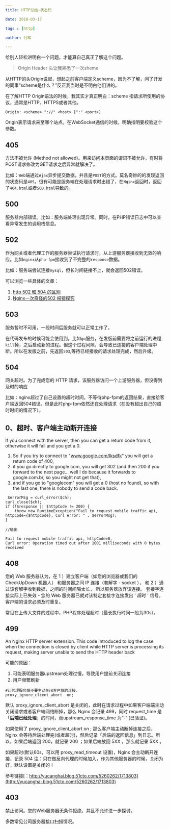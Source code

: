 ```yaml
---
title: HTTP总结-状态码

date: 2018-03-17

tags : [http]

author: 付辉

---
```


给别人轻松讲明白一个问题，才能算自己真正了解这个问题。
> Origin Header 头让我熟悉了一次sheme

从HTTP的头Origin说起，想起之前客户端定义scheme，因为不了解，问了开发的同事“scheme是什么？”反正我当时是不明白他们讲的。

在了解HTTP Origin语法的时候，我其实才真正明白：scheme 指请求所使用的协议，通常是HTTP、HTTPS或者其他。
```
Origin: <scheme> "://" <host> [":" <port>]
```
Origin表示请求来至哪个站点。在WebSocket通信的时候，明确指明要校验这个参数。

## 405
方法不被允许 (Method not allowed)。用来访问本页面的谓词不被允许，有时将POST请求修改为GET请求之后异常就解决了。

比如：`Web`端通过`Ajax`异步提交数据，并且是`POST`的方式。莫名奇妙的的发现返回的状态码是`405`。很有可能是服务端在处理请求时出错了，在`Nginx`返回时，返回了`404.html`或者`500.html`导致的。

## 500
服务器内部错误。比如：服务端处理出现异常。同时，在PHP错误日志中可以查看异常发生的调用栈信息。

## 502
作为网关或者代理工作的服务器尝试执行请求时，从上游服务器接收到无效的响应。比如`nginx`从`php-fpm`接收到了不完整的`response`数据。

比如：服务端尝试连接`mysql`，但长时间链接不上，就会返回502错误。

可以浏览一些具体的文章：

1. [http 502 和 504 的区别](https://juejin.im/entry/589148f92f301e00690e863d) 
2. [Nginx一次奇怪的502 报错探究](https://mp.weixin.qq.com/s/_6GWNojX0hAvupX906nhwQ)

## 503

服务暂时不可用，一段时间后服务就可以正常工作了。

在代码发布的时候可能会使用到。比如`go`服务，在发版前需要将之前运行的进程`kill`掉，之后启动新的进程。但这个过程间隙，会导致已连接的客户端处理中断。所以在发版之前，先返回`503`,等待已经接收的请求处理完成，然后升级。

## 504

网关超时。为了完成您的 HTTP 请求，该服务器访问一个上游服务器，但没得到及时的响应

比如：nginx超过了自己设置的超时时间，不等待php-fpm的返回结果，直接给客户端返回504错误。但是此时php-fpm依然还在处理请求（在没有超出自己的超时时间的情况下）。

## 0、超时、客户端主动断开连接
If you connect with the server, then you can get a return code from it, otherwise it will fail and you get a 0.
1. So if you try to connect to "www.google.com/lksdfk" you will get a return code of 400, 
2. if you go directly to google.com, you will get 302 (and then 200 if you forward to the next page... well I do because it forwards to google.com.br, so you might not get that), 
3. and if you go to "googlecom" you will get a 0 (host no found), so with the last one, there is nobody to send a code back.

```
 $errorMsg = curl_error($ch);
curl_close($ch);
if (!$response || $httpCode != 200) {
    throw new RuntimeException("Fail to request mobile traffic api, httpCode={$httpCode}, Curl error: " . $errorMsg);
}

//输出

Fail to request mobile traffic api, httpCode=0, 
Curl error: Operation timed out after 1001 milliseconds with 0 bytes received
```

## 408
您的 Web 服务器认为，在 1 ）建立客户端（如您的浏览器或我们的 CheckUpDown 机器人） 和服务器之间 IP 连接（套解字 - socket ）， 和 2 ）通过该套解字收到数据，之间的时间间隔太长， 所以服务器放弃该连接。 套接字连接实际上已失效 - 您的 Web 服务器已就对该特定套接字连接发出 ' 超时 ' 信号。客户端的请求必须及时重复。

常见在上传大文件的过程中，PHP程序处理超时（最长执行时间一般为30s）。

## 499
An Nginx HTTP server extension. This code introduced to log the case when the connection is closed by client while HTTP server is processing its request, making server unable to send the HTTP header back

可能的原因：
1. 可能表明服务器upstream处理过慢，导致用户提前关闭连接
2. 用户频繁刷新

```
#让代理服务端不要主动关闭客户端的连接。
proxy_ignore_client_abort  on; 
```

默认 proxy_ignore_client_abort 是关闭的，此时在请求过程中如果客户端端主动关闭请求或者客户端网络断掉，那么 Nginx 会记录 499，同时 request_time 是「**后端已经处理**」的时间，而upstream_response_time 为“-“ (已验证)。

如果使用了 proxy_ignore_client_abort on ;
那么客户端主动断掉连接之后，Nginx 会等待后端处理完(或者超时)，然后记录「后端的返回信息」到日志。所以，如果后端返回 200，就记录 200 ；如果后端放回 5XX ，那么就记录 5XX 。

如果超时(默认60s，可以用 proxy_read_timeout 设置)，Nginx 会主动断开连接，记录 504
注：只在做反向代理的时候加入，作为其他服务器的时候，关闭为好，默认设置是关闭的！

参考链接[：http://yucanghai.blog.51cto.com/5260262/1713803](http://yucanghai.blog.51cto.com/5260262/1713803)

## 403
禁止访问。您的Web服务器无条件拒绝，并且不允许进一步探讨。

多数常见公司服务器接口扫描情况。